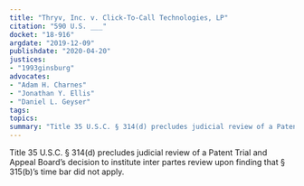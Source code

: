 ```yaml
---
title: "Thryv, Inc. v. Click-To-Call Technologies, LP"
citation: "590 U.S. ___"
docket: "18-916"
argdate: "2019-12-09"
publishdate: "2020-04-20"
justices:
- "1993ginsburg"
advocates:
- "Adam H. Charnes"
- "Jonathan Y. Ellis"
- "Daniel L. Geyser"
tags:
topics:
summary: "Title 35 U.S.C. § 314(d) precludes judicial review of a Patent Trial and Appeal Board’s decision to institute inter partes review upon finding that § 315(b)’s time bar did not apply."
---
```

Title 35 U.S.C. § 314(d) precludes judicial review of a Patent Trial and Appeal Board’s decision to institute inter partes review upon finding that § 315(b)’s time bar did not apply.